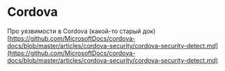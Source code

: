 # Cordova

Про уязвимости в Cordova (какой-то старый док) [https://github.com/MicrosoftDocs/cordova-docs/blob/master/articles/cordova-security/cordova-security-detect.md](https://github.com/MicrosoftDocs/cordova-docs/blob/master/articles/cordova-security/cordova-security-detect.md)
